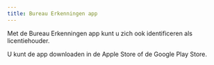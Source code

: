 ```yaml
---
title: Bureau Erkenningen app
---
```

Met de Bureau Erkenningen app kunt u zich ook identificeren als licentiehouder. 

U kunt de app downloaden in de Apple Store of de Google Play Store.

<link-container>
<link-button link='{"name": "Apple App Store","url": "/licenties/licentie-tool"}' ></link-button>
<link-button link='{"name": "Google Play Store","url": "http://google.com"}' ></link-button>
</link-container>
